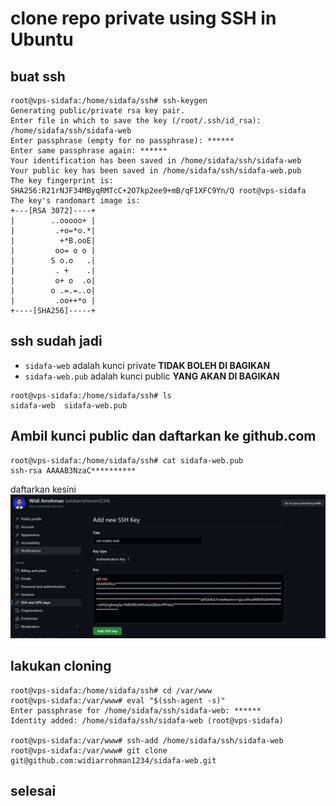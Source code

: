 # clone repo private using SSH in Ubuntu
## buat ssh
```
root@vps-sidafa:/home/sidafa/ssh# ssh-keygen
Generating public/private rsa key pair.
Enter file in which to save the key (/root/.ssh/id_rsa): /home/sidafa/ssh/sidafa-web
Enter passphrase (empty for no passphrase): ******
Enter same passphrase again: ******
Your identification has been saved in /home/sidafa/ssh/sidafa-web
Your public key has been saved in /home/sidafa/ssh/sidafa-web.pub
The key fingerprint is:
SHA256:R21rNJF34MByqRMTcC+2O7kp2ee9+mB/qF1XFC9Yn/Q root@vps-sidafa
The key's randomart image is:
+---[RSA 3072]----+
|        ..ooooo+ |
|         .+o=*o.*|
|          +*B.ooE|
|         oo= o o |
|        S o.o   .|
|         . +    .|
|         o+ o  .o|
|        o .=.=..o|
|         .oo++*o |
+----[SHA256]-----+
```

## ssh sudah jadi
- `sidafa-web` adalah kunci private **TIDAK BOLEH DI BAGIKAN**
- `sidafa-web.pub` adalah kunci public **YANG AKAN DI BAGIKAN**
```
root@vps-sidafa:/home/sidafa/ssh# ls
sidafa-web  sidafa-web.pub
```

## Ambil kunci public dan daftarkan ke github.com
```
root@vps-sidafa:/home/sidafa/ssh# cat sidafa-web.pub
ssh-rsa AAAAB3NzaC**********
```
daftarkan kesini
![Alt text](image.png)


## lakukan cloning
```
root@vps-sidafa:/home/sidafa/ssh# cd /var/www
root@vps-sidafa:/var/www# eval "$(ssh-agent -s)"
Enter passphrase for /home/sidafa/ssh/sidafa-web: ******
Identity added: /home/sidafa/ssh/sidafa-web (root@vps-sidafa)

root@vps-sidafa:/var/www# ssh-add /home/sidafa/ssh/sidafa-web
root@vps-sidafa:/var/www# git clone git@github.com:widiarrohman1234/sidafa-web.git
```

## selesai
